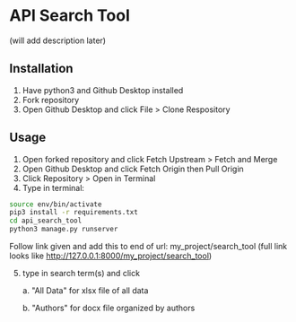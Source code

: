 # API Search Tool

(will add description later)

## Installation

1. Have python3 and Github Desktop installed
2. Fork repository
3. Open Github Desktop and click File > Clone Respository

## Usage

1. Open forked repository and click Fetch Upstream > Fetch and Merge
2. Open Github Desktop and click Fetch Origin then Pull Origin
3. Click Repository > Open in Terminal
4. Type in terminal:

```bash
source env/bin/activate
pip3 install -r requirements.txt
cd api_search_tool
python3 manage.py runserver
```

Follow link given and add this to end of url:
my_project/search_tool
(full link looks like http://127.0.0.1:8000/my_project/search_tool)

5. type in search term(s) and click 

    a. "All Data" for xlsx file of all data
    
    b. "Authors" for docx file organized by authors